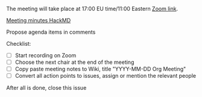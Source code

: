 The meeting will take place at 17:00 EU time/11:00 Eastern [Zoom link](https://virtualscienceforum-org.zoom.us/j/99082931800?pwd=UU81ZFAwaEk0ZXRTVnhuWHdmRURWUT09).

[Meeting minutes HackMD]({{hackmd}})

Propose agenda items in comments

Checklist:
- [ ] Start recording on Zoom
- [ ] Choose the next chair at the end of the meeting
- [ ] Copy paste meeting notes to Wiki, title "YYYY-MM-DD Org Meeting"
- [ ] Convert all action points to issues, assign or mention the relevant people

After all is done, close this issue
